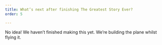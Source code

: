 ```yaml
---
title: What’s next after finishing The Greatest Story Ever?
order: 5

---
```

No idea! We haven’t finished making this yet. We’re building the plane whilst flying it.